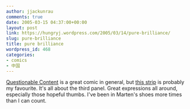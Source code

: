```yaml
---
author: jjackunrau
comments: true
date: 2005-03-15 04:37:00+00:00
layout: post
link: https://hungryj.wordpress.com/2005/03/14/pure-brilliance/
slug: pure-brilliance
title: pure brilliance
wordpress_id: 468
categories:
- comics
- 中国
---
```


[Questionable Content](http://questionablecontent.net) is a great comic in general, but [this strip](http://questionablecontent.net/view.php?comic=316) is probably my favourite.  It's all about the third panel.  Great expressions all around, especially those hopeful thumbs.  I've been in Marten's shoes more times than I can count.
